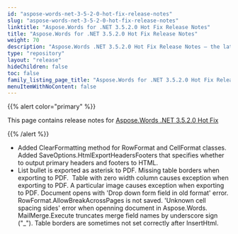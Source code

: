 ```yaml
---
id: "aspose-words-net-3-5-2-0-hot-fix-release-notes"
slug: "aspose-words-net-3-5-2-0-hot-fix-release-notes"
linktitle: "Aspose.Words for .NET 3.5.2.0 Hot Fix Release Notes"
title: "Aspose.Words for .NET 3.5.2.0 Hot Fix Release Notes"
weight: 70
description: "Aspose.Words .NET 3.5.2.0 Hot Fix Release Notes – the latest updates and fixes."
type: "repository"
layout: "release"
hideChildren: false
toc: false
family_listing_page_title: "Aspose.Words for .NET 3.5.2.0 Hot Fix Release Notes"
menuItemWithNoContent: false
---
```


{{% alert color="primary" %}}

This page contains release notes for [Aspose.Words .NET 3.5.2.0 Hot Fix](https://releases.aspose.com/words/net/new-releases/aspose.words-.net-3.5.2.0-hot-fix/)

{{% /alert %}}

- Added ClearFormatting method for RowFormat and CellFormat classes.
  Added SaveOptions.HtmlExportHeadersFooters that specifies whether to output primary headers and footers to HTML. 
- List bullet is exported as asterisk to PDF.
  Missing table borders when exporting to PDF.  
  Table with zero width column causes exception when exporting to PDF. 
  A particular image causes exception when exporting to PDF. 
  Document opens with 'Drop down form field in old format' error. 
  RowFormat.AllowBreakAcrossPages is not saved. 
  'Unknown cell spacing sides' error when openning document in Aspose.Words. 
  MailMerge.Execute truncates merge field names by underscore sign ("_"). 
  Table borders are sometimes not set correctly after InsertHtml. 
